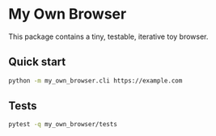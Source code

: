 # My Own Browser

This package contains a tiny, testable, iterative toy browser.

## Quick start

```bash
python -m my_own_browser.cli https://example.com
```

## Tests

```bash
pytest -q my_own_browser/tests
```


